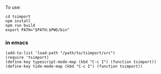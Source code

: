 To use:

```git clone git@github.com:Andersbakken/tsimport.git
cd tsimport
npm install
npm run build
export PATH="$PATH:$PWD/bin"
```

### in emacs

```
(add-to-list 'load-path "/path/to/tsimport/src")
(require 'tsimport)
(define-key typescript-mode-map (kbd "C-c I") (function tsimport))
(define-key tide-mode-map (kbd "C-c I") (function tsimport))
```
